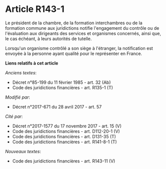 # Article R143-1

Le président de la chambre, de la formation interchambres ou de la formation commune aux juridictions notifie l'engagement du
contrôle ou de l'évaluation aux dirigeants des services et organismes concernés, ainsi que, le cas échéant, à leurs autorités
de tutelle.

Lorsqu'un organisme contrôlé a son siège à l'étranger, la notification est envoyée à la personne ayant qualité pour le
représenter en France.

**Liens relatifs à cet article**

_Anciens textes_:

  - Décret n°85-199 du 11 février 1985 - art. 32 (Ab)
  - Code des juridictions financières - art. R135-1 (T)

_Modifié par_:

  - Décret n°2017-671 du 28 avril 2017 - art. 57

_Cité par_:

  - Décret n°2017-1577 du 17 novembre 2017 - art. 15 (V)
  - Code des juridictions financières - art. D112-20-1 (V)
  - Code des juridictions financières - art. D131-35 (T)
  - Code des juridictions financières - art. R141-8-1 (T)

_Nouveaux textes_:

  - Code des juridictions financières - art. R143-11 (V)

